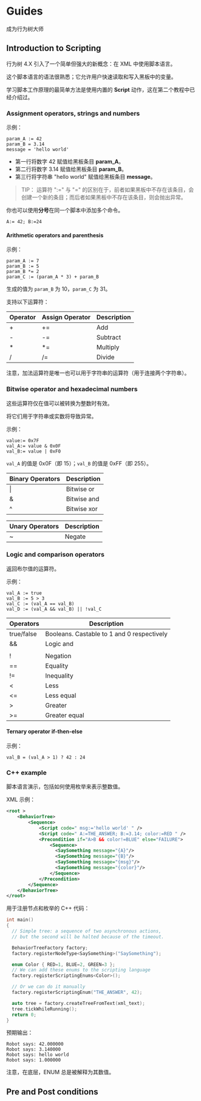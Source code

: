 # Guides

成为行为树大师

## Introduction to Scripting

行为树 4.X 引入了一个简单但强大的新概念：在 XML 中使用脚本语言。

这个脚本语言的语法很熟悉；它允许用户快速读取和写入黑板中的变量。

学习脚本工作原理的最简单方法是使用内置的 **Script** 动作，这在第二个教程中已经介绍过。

### Assignment operators, strings and numbers

示例：

```
param_A := 42
param_B = 3.14
message = 'hello world'
```

- 第一行将数字 42 赋值给黑板条目 **param_A**。
- 第二行将数字 3.14 赋值给黑板条目 **param_B**。
- 第三行将字符串 "hello world" 赋值给黑板条目 **message**。

> TIP：
> 运算符 ":=" 与 "=" 的区别在于，前者如果黑板中不存在该条目，会创建一个新的条目；而后者如果黑板中不存在该条目，则会抛出异常。

你也可以使用**分号**在同一个脚本中添加多个命令。

```
A:= 42; B:=24
```

#### Arithmetic operators and parenthesis

示例：

```
param_A := 7
param_B := 5
param_B *= 2
param_C := (param_A * 3) + param_B
```

生成的值为 `param_B` 为 10，`param_C` 为 31。

支持以下运算符：

| Operator | Assign Operator | Description |
| - | - | - |
| + | += | Add |
| - | -= | Subtract |
| * | *= | Multiply |
| / | /= | Divide |

注意，加法运算符是唯一也可以用于字符串的运算符（用于连接两个字符串）。

### Bitwise operator and hexadecimal numbers

这些运算符仅在值可以被转换为整数时有效。

将它们用于字符串或实数将导致异常。

示例：

```
value:= 0x7F
val_A:= value & 0x0F
val_B:= value | 0xF0
```

`val_A` 的值是 0x0F（即 15）；`val_B` 的值是 0xFF（即 255）。

| Binary Operators | Description |
| - | - |
| \|	| Bitwise or |
| &	| Bitwise and |
| ^	| Bitwise xor |

| Unary Operators | Description |
| - | - |
| ~ | Negate |

### Logic and comparison operators

返回布尔值的运算符。

示例：

```
val_A := true
val_B := 5 > 3
val_C := (val_A == val_B)
val_D := (val_A && val_B) || !val_C
```

| Operators	| Description |
| - | - |
| true/false | Booleans. Castable to 1 and 0 respectively |
| && | Logic and |
| || | Logic or |
| !	| Negation |
| == | Equality |
| != | Inequality |
| <	| Less |
| <= | Less equal |
| >	| Greater |
| >= | Greater equal |

#### Ternary operator if-then-else

示例：

```
val_B = (val_A > 1) ? 42 : 24
```

### C++ example

脚本语言演示，包括如何使用枚举来表示整数值。

XML 示例：

```xml
<root >
    <BehaviorTree>
        <Sequence>
            <Script code=" msg:='hello world' " />
            <Script code=" A:=THE_ANSWER; B:=3.14; color:=RED " />
            <Precondition if="A>B && color!=BLUE" else="FAILURE">
                <Sequence>
                  <SaySomething message="{A}"/>
                  <SaySomething message="{B}"/>
                  <SaySomething message="{msg}"/>
                  <SaySomething message="{color}"/>
                </Sequence>
            </Precondition>
        </Sequence>
    </BehaviorTree>
</root>
```

用于注册节点和枚举的 C++ 代码：

```c++
int main()
{
  // Simple tree: a sequence of two asynchronous actions,
  // but the second will be halted because of the timeout.

  BehaviorTreeFactory factory;
  factory.registerNodeType<SaySomething>("SaySomething");

  enum Color { RED=1, BLUE=2, GREEN=3 };
  // We can add these enums to the scripting language
  factory.registerScriptingEnums<Color>();

  // Or we can do it manually
  factory.registerScriptingEnum("THE_ANSWER", 42);

  auto tree = factory.createTreeFromText(xml_text);
  tree.tickWhileRunning();
  return 0;
}
```

预期输出：

```
Robot says: 42.000000
Robot says: 3.140000
Robot says: hello world
Robot says: 1.000000
```

注意，在底层，ENUM 总是被解释为其数值。

## Pre and Post conditions
